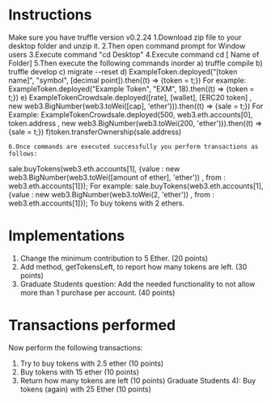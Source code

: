 # Instructions
Make sure you have truffle version v0.2.24
  1.Download zip file to your desktop folder and unzip it.
	2.Then open command prompt for Window users
	3.Execute command "cd Desktop"
  4.Execute command cd [ Name of Folder]
  5.Then execute the following commands inorder 
         a) truffle compile 
         b) truffle develop 
         c) migrate --reset 
         d) ExampleToken.deployed("[token name]", "symbol", [decimal point]).then((t) => {token = t;}) 
         For example: ExampleToken.deployed("Example Token", "EXM", 18).then((t) => {token = t;}) 
         e) ExampleTokenCrowdsale.deployed([rate], [wallet], [ERC20 token] , new web3.BigNumber(web3.toWei([cap], 'ether'))).then((t) => {sale = t;}) 
         For Example: ExampleTokenCrowdsale.deployed(500, web3.eth.accounts[0], token.address , new web3.BigNumber(web3.toWei(200, 'ether'))).then((t) => {sale = t;}) 
         f)token.transferOwnership(sale.address) 
          
	6.Once commands are executed successfully you perform transactions as follows: 
  sale.buyTokens(web3.eth.accounts[1], {value : new web3.BigNumber(web3.toWei([amount of ether], 'ether')) , from : web3.eth.accounts[1]});
  For example: sale.buyTokens(web3.eth.accounts[1], {value : new web3.BigNumber(web3.toWei(2, 'ether')) , from : web3.eth.accounts[1]});
  To buy tokens with 2 ethers.
  
# Implementations
1) Change the minimum contribution to 5 Ether. (20 points)
2) Add method, getTokensLeft, to report how many tokens are left. (30 points)
3) Graduate Students question: Add the needed functionality to not allow more than 1 purchase per account. (40 points)

# Transactions performed
  Now perform the following transactions:
  1) Try to buy tokens with 2.5 ether (10 points)
  2) Buy tokens with 15 ether (10 points)
  3) Return how many tokens are left (10 points)
  Graduate Students 4): Buy tokens (again) with 25 Ether (10 points)

